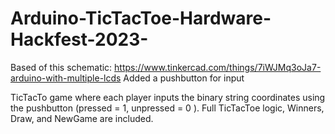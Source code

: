 # Arduino-TicTacToe-Hardware-Hackfest-2023-

Based of this schematic: https://www.tinkercad.com/things/7iWJMq3oJa7-arduino-with-multiple-lcds
Added a pushbutton for input

TicTacTo game where each player inputs the binary string coordinates using the pushbutton (pressed = 1, unpressed = 0 ).
Full TicTacToe logic, Winners, Draw, and NewGame are included.
